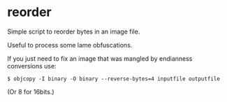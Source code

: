 # reorder

Simple script to reorder bytes in an image file.

Useful to process some lame obfuscations.


If you just need to fix an image that was mangled by endianness conversions use:
```
$ objcopy -I binary -O binary --reverse-bytes=4 inputfile outputfile
```
(Or 8 for 16bits.)


